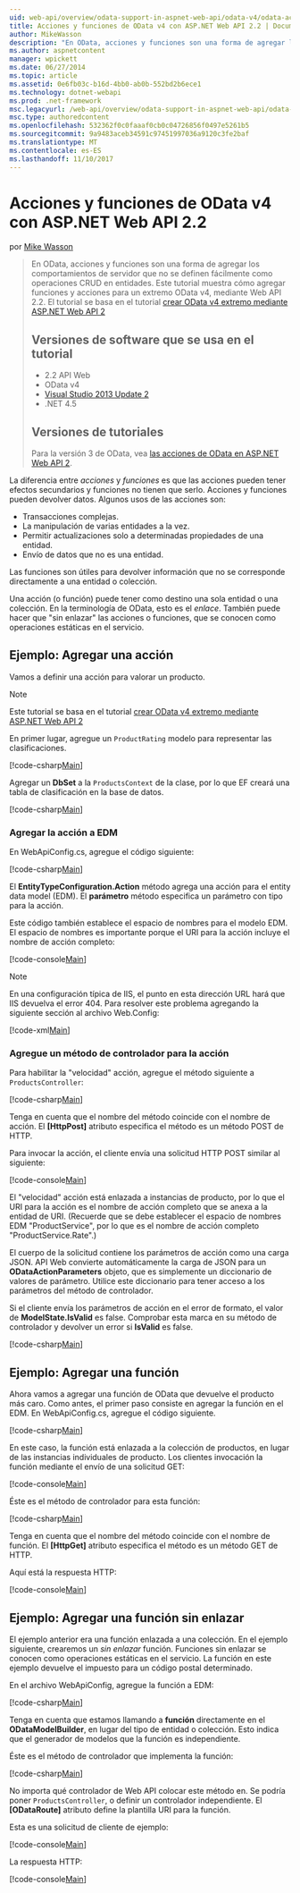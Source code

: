 ```yaml
---
uid: web-api/overview/odata-support-in-aspnet-web-api/odata-v4/odata-actions-and-functions
title: Acciones y funciones de OData v4 con ASP.NET Web API 2.2 | Documentos de Microsoft
author: MikeWasson
description: "En OData, acciones y funciones son una forma de agregar los comportamientos de servidor que no se definen fácilmente como operaciones CRUD en entidades. Este tutorial se muestra cómo..."
ms.author: aspnetcontent
manager: wpickett
ms.date: 06/27/2014
ms.topic: article
ms.assetid: 0e6fb03c-b16d-4bb0-ab0b-552bd2b6ece1
ms.technology: dotnet-webapi
ms.prod: .net-framework
msc.legacyurl: /web-api/overview/odata-support-in-aspnet-web-api/odata-v4/odata-actions-and-functions
msc.type: authoredcontent
ms.openlocfilehash: 532362f0c0faaaf0cb0c04726856f0497e5261b5
ms.sourcegitcommit: 9a9483aceb34591c97451997036a9120c3fe2baf
ms.translationtype: MT
ms.contentlocale: es-ES
ms.lasthandoff: 11/10/2017
---
```

<a name="actions-and-functions-in-odata-v4-using-aspnet-web-api-22"></a>Acciones y funciones de OData v4 con ASP.NET Web API 2.2
====================
por [Mike Wasson](https://github.com/MikeWasson)

> En OData, acciones y funciones son una forma de agregar los comportamientos de servidor que no se definen fácilmente como operaciones CRUD en entidades. Este tutorial muestra cómo agregar funciones y acciones para un extremo OData v4, mediante Web API 2.2. El tutorial se basa en el tutorial [crear OData v4 extremo mediante ASP.NET Web API 2](create-an-odata-v4-endpoint.md)
> 
> ## <a name="software-versions-used-in-the-tutorial"></a>Versiones de software que se usa en el tutorial
> 
> 
> - 2.2 API Web
> - OData v4
> - [Visual Studio 2013 Update 2](https://www.visualstudio.com/downloads/download-visual-studio-vs)
> - .NET 4.5
> 
> 
> ## <a name="tutorial-versions"></a>Versiones de tutoriales
> 
> Para la versión 3 de OData, vea [las acciones de OData en ASP.NET Web API 2](../odata-v3/odata-actions.md).


La diferencia entre *acciones* y *funciones* es que las acciones pueden tener efectos secundarios y funciones no tienen que serlo. Acciones y funciones pueden devolver datos. Algunos usos de las acciones son:

- Transacciones complejas.
- La manipulación de varias entidades a la vez.
- Permitir actualizaciones solo a determinadas propiedades de una entidad.
- Envío de datos que no es una entidad.

Las funciones son útiles para devolver información que no se corresponde directamente a una entidad o colección.

Una acción (o función) puede tener como destino una sola entidad o una colección. En la terminología de OData, esto es el *enlace*. También puede hacer que &quot;sin enlazar&quot; las acciones o funciones, que se conocen como operaciones estáticas en el servicio.

## <a name="example-adding-an-action"></a>Ejemplo: Agregar una acción

Vamos a definir una acción para valorar un producto.

> [!NOTE]
> Este tutorial se basa en el tutorial [crear OData v4 extremo mediante ASP.NET Web API 2](create-an-odata-v4-endpoint.md)


En primer lugar, agregue un `ProductRating` modelo para representar las clasificaciones.

[!code-csharp[Main](odata-actions-and-functions/samples/sample1.cs)]

Agregar un **DbSet** a la `ProductsContext` de la clase, por lo que EF creará una tabla de clasificación en la base de datos.

[!code-csharp[Main](odata-actions-and-functions/samples/sample2.cs)]

### <a name="add-the-action-to-the-edm"></a>Agregar la acción a EDM

En WebApiConfig.cs, agregue el código siguiente:

[!code-csharp[Main](odata-actions-and-functions/samples/sample3.cs)]

El **EntityTypeConfiguration.Action** método agrega una acción para el entity data model (EDM). El **parámetro** método especifica un parámetro con tipo para la acción.

Este código también establece el espacio de nombres para el modelo EDM. El espacio de nombres es importante porque el URI para la acción incluye el nombre de acción completo:

[!code-console[Main](odata-actions-and-functions/samples/sample4.cmd)]

> [!NOTE]
> En una configuración típica de IIS, el punto en esta dirección URL hará que IIS devuelva el error 404. Para resolver este problema agregando la siguiente sección al archivo Web.Config:

[!code-xml[Main](odata-actions-and-functions/samples/sample5.xml)]

### <a name="add-a-controller-method-for-the-action"></a>Agregue un método de controlador para la acción

Para habilitar la &quot;velocidad&quot; acción, agregue el método siguiente a `ProductsController`:

[!code-csharp[Main](odata-actions-and-functions/samples/sample6.cs)]

Tenga en cuenta que el nombre del método coincide con el nombre de acción. El **[HttpPost]** atributo especifica el método es un método POST de HTTP.

Para invocar la acción, el cliente envía una solicitud HTTP POST similar al siguiente:

[!code-console[Main](odata-actions-and-functions/samples/sample7.cmd)]

El &quot;velocidad&quot; acción está enlazada a instancias de producto, por lo que el URI para la acción es el nombre de acción completo que se anexa a la entidad de URI. (Recuerde que se debe establecer el espacio de nombres EDM &quot;ProductService&quot;, por lo que es el nombre de acción completo &quot;ProductService.Rate&quot;.)

El cuerpo de la solicitud contiene los parámetros de acción como una carga JSON. API Web convierte automáticamente la carga de JSON para un **ODataActionParameters** objeto, que es simplemente un diccionario de valores de parámetro. Utilice este diccionario para tener acceso a los parámetros del método de controlador.

Si el cliente envía los parámetros de acción en el error de formato, el valor de **ModelState.IsValid** es false. Comprobar esta marca en su método de controlador y devolver un error si **IsValid** es false.

[!code-csharp[Main](odata-actions-and-functions/samples/sample8.cs)]

## <a name="example-adding-a-function"></a>Ejemplo: Agregar una función

Ahora vamos a agregar una función de OData que devuelve el producto más caro. Como antes, el primer paso consiste en agregar la función en el EDM. En WebApiConfig.cs, agregue el código siguiente.

[!code-csharp[Main](odata-actions-and-functions/samples/sample9.cs)]

En este caso, la función está enlazada a la colección de productos, en lugar de las instancias individuales de producto. Los clientes invocación la función mediante el envío de una solicitud GET:

[!code-console[Main](odata-actions-and-functions/samples/sample10.cmd)]

Éste es el método de controlador para esta función:

[!code-csharp[Main](odata-actions-and-functions/samples/sample11.cs)]

Tenga en cuenta que el nombre del método coincide con el nombre de función. El **[HttpGet]** atributo especifica el método es un método GET de HTTP.

Aquí está la respuesta HTTP:

[!code-console[Main](odata-actions-and-functions/samples/sample12.cmd)]

## <a name="example-adding-an-unbound-function"></a>Ejemplo: Agregar una función sin enlazar

El ejemplo anterior era una función enlazada a una colección. En el ejemplo siguiente, crearemos un *sin enlazar* función. Funciones sin enlazar se conocen como operaciones estáticas en el servicio. La función en este ejemplo devuelve el impuesto para un código postal determinado.

En el archivo WebApiConfig, agregue la función a EDM:

[!code-csharp[Main](odata-actions-and-functions/samples/sample13.cs)]

Tenga en cuenta que estamos llamando a **función** directamente en el **ODataModelBuilder**, en lugar del tipo de entidad o colección. Esto indica que el generador de modelos que la función es independiente.

Éste es el método de controlador que implementa la función:

[!code-csharp[Main](odata-actions-and-functions/samples/sample14.cs)]

No importa qué controlador de Web API colocar este método en. Se podría poner `ProductsController`, o definir un controlador independiente. El **[ODataRoute]** atributo define la plantilla URI para la función.

Esta es una solicitud de cliente de ejemplo:

[!code-console[Main](odata-actions-and-functions/samples/sample15.cmd)]

La respuesta HTTP:

[!code-console[Main](odata-actions-and-functions/samples/sample16.cmd)]
